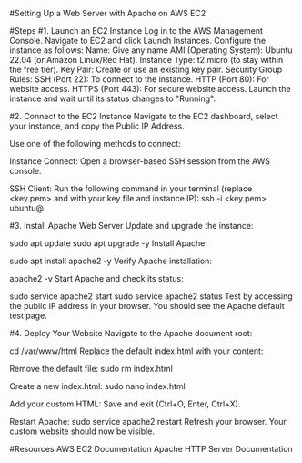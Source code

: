 #Setting Up a Web Server with Apache on AWS EC2


#Steps
#1. Launch an EC2 Instance
Log in to the AWS Management Console.
Navigate to EC2 and click Launch Instances.
Configure the instance as follows:
Name: Give any name
AMI (Operating System): Ubuntu 22.04 (or Amazon Linux/Red Hat).
Instance Type: t2.micro (to stay within the free tier).
Key Pair: Create or use an existing key pair.
Security Group Rules:
SSH (Port 22): To connect to the instance.
HTTP (Port 80): For website access.
HTTPS (Port 443): For secure website access.
Launch the instance and wait until its status changes to "Running".

#2. Connect to the EC2 Instance
Navigate to the EC2 dashboard, select your instance, and copy the Public IP Address.

Use one of the following methods to connect:

Instance Connect: Open a browser-based SSH session from the AWS console.

SSH Client: Run the following command in your terminal (replace <key.pem> and <ip-address> with your key file and instance IP):
ssh -i <key.pem> ubuntu@<ip-address>

#3. Install Apache Web Server
Update and upgrade the instance:

sudo apt update
sudo apt upgrade -y
Install Apache:

sudo apt install apache2 -y
Verify Apache installation:

apache2 -v
Start Apache and check its status:

sudo service apache2 start
sudo service apache2 status
Test by accessing the public IP address in your browser. You should see the Apache default test page.

#4. Deploy Your Website
Navigate to the Apache document root:

cd /var/www/html
Replace the default index.html with your content:

Remove the default file:
sudo rm index.html

Create a new index.html:
sudo nano index.html

Add your custom HTML:
Save and exit (Ctrl+O, Enter, Ctrl+X).

Restart Apache:
sudo service apache2 restart
Refresh your browser. Your custom website should now be visible.

#Resources
AWS EC2 Documentation
Apache HTTP Server Documentation
